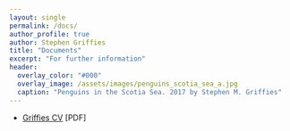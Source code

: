 ```yaml
---
layout: single 
permalink: /docs/
author_profile: true
author: Stephen Griffies
title: "Documents"
excerpt: "For further information"
header:
  overlay_color: "#000"
  overlay_image: /assets/images/penguins_scotia_sea_a.jpg
  caption: "Penguins in the Scotia Sea. 2017 by Stephen M. Griffies"
---
```




- [Griffies CV](/assets/pdfs/Griffies_CV.pdf)  [PDF]


